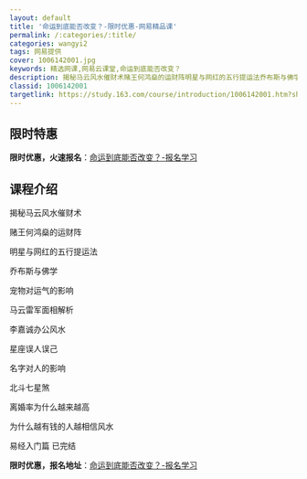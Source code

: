 ```yaml
---
layout: default
title: '命运到底能否改变？-限时优惠-网易精品课'
permalink: /:categories/:title/
categories: wangyi2
tags: 网易提供
cover: 1006142001.jpg
keywords: 精选网课,网易云课堂,命运到底能否改变？
description: 揭秘马云风水催财术赌王何鸿燊的运财阵明星与网红的五行提运法乔布斯与佛学宠物对运气的影响马云雷军面相解析李嘉诚办公风水星座
classid: 1006142001
targetlink: https://study.163.com/course/introduction/1006142001.htm?share=1&shareId=1025206652&utm_campaign=share&utm_medium=iphoneShare&utm_source=&utm_u=1025206652
---
```


## 限时特惠

**限时优惠，火速报名**：[命运到底能否改变？-报名学习](https://study.163.com/course/introduction/1006142001.htm?share=1&shareId=1025206652&utm_campaign=share&utm_medium=iphoneShare&utm_source=&utm_u=1025206652)

## 课程介绍

揭秘马云风水催财术

赌王何鸿燊的运财阵

明星与网红的五行提运法

乔布斯与佛学

宠物对运气的影响

马云雷军面相解析

李嘉诚办公风水

星座误人误己

名字对人的影响

北斗七星煞

离婚率为什么越来越高

为什么越有钱的人越相信风水

易经入门篇  已完结

**限时优惠，报名地址**：[命运到底能否改变？-报名学习](https://study.163.com/course/introduction/1006142001.htm?share=1&shareId=1025206652&utm_campaign=share&utm_medium=iphoneShare&utm_source=&utm_u=1025206652)

